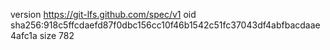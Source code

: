 version https://git-lfs.github.com/spec/v1
oid sha256:918c5ffcdaefd87f0dbc156cc10f46b1542c51fc37043df4abfbacdaae4afc1a
size 782

